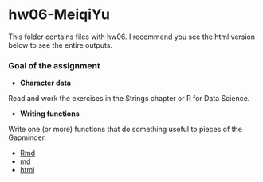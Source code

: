 # hw06-MeiqiYu
This folder contains files with hw06.
I recommend you see the html version below to see the entire outputs.

### Goal of the assignment

* __Character data__

Read and work the exercises in the Strings chapter or R for Data Science.

* __Writing functions__ 

Write one (or more) functions that do something useful to pieces of the Gapminder. 


* [Rmd](https://github.com/STAT545-UBC-students/hw06-MeiqiYu/blob/master/hw06.Rmd)
* [md](https://github.com/STAT545-UBC-students/hw06-MeiqiYu/blob/master/hw06.md)
* [html](https://meiqiyu.github.io/hw06-Meiqiyu-html/hw06.html)
